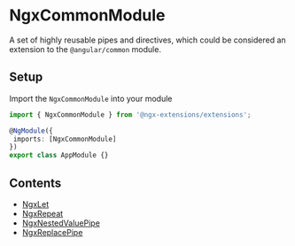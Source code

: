 # NgxCommonModule

A set of highly reusable pipes and directives, which could be considered an extension to the `@angular/common` module.

## Setup

Import the `NgxCommonModule` into your module

```typescript
import { NgxCommonModule } from '@ngx-extensions/extensions';

@NgModule({
 imports: [NgxCommonModule]
})
export class AppModule {}
```

## Contents

- [NgxLet](./let/README.md)
- [NgxRepeat](./repeat/README.md)
- [NgxNestedValuePipe](./nested-value/README.md)
- [NgxReplacePipe](./replace/README.md)
